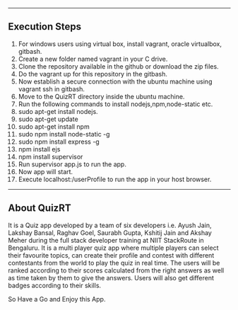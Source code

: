 ------------------------
Execution Steps
------------------------

1. For windows users using virtual box, install vagrant,  oracle virtualbox, gitbash.
2. Create a new folder named vagrant in your C drive.
3. Clone the repository available in the github or download the zip files.
4. Do the vagrant up for this repository in the gitbash.
5. Now establish a secure connection with the ubuntu machine using vagrant ssh in gitbash.
6. Move to the QuizRT directory inside the ubuntu machine.
7. Run the  following commands to install nodejs,npm,node-static etc.
  1. sudo apt-get install nodejs.
  2. sudo apt-get update
  3. sudo apt-get install npm
  4. sudo npm install node-static -g
  5. sudo npm install express -g
  6. npm install ejs
  7. npm install supervisor
8. Run supervisor app.js to run the app.
9. Now app will start.
10. Execute localhost:<host-port>/userProfile to run the app in your host browser.

------------------
About QuizRT
------------------

It is a Quiz app developed by  a team of six developers i.e. Ayush Jain, Lakshay Bansal, Raghav Goel, Saurabh Gupta, Kshitij Jain and  Akshay Meher during the  full stack developer training at NIIT StackRoute in Bengaluru. It is a multi player quiz app where multiple players can select their favourite topics, can create their profile and contest with different contestants from the world to play the quiz  in real time. The users will be ranked according to their scores calculated from the right answers as well as time taken by them to give the answers. Users will also get different badges according to their skills.


So Have a Go and Enjoy this App.
